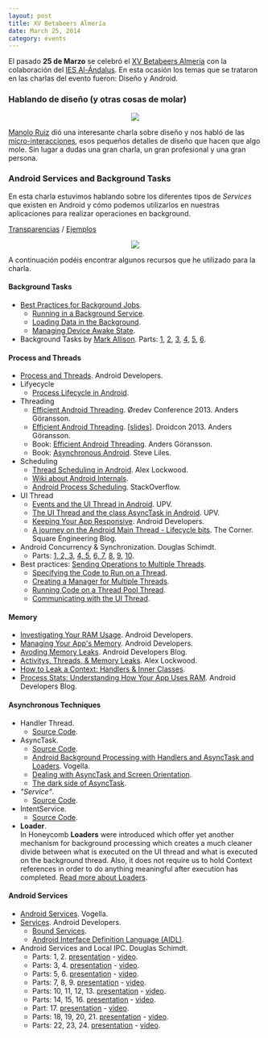 ```yaml
---
layout: post
title: XV Betabeers Almería
date: March 25, 2014
category: events
---
```


El pasado **25 de Marzo** se celebró el [XV Betabeers Almería](http://betabeers.com/event/xv-betabeers-almeria-1691/) con la colaboración del [IES Al-Ándalus](http://www.iesalandalus.org). En esta ocasión los temas que se trataron en las charlas del evento fueron: Diseño y Android.

### Hablando de diseño (y otras cosas de molar)

<p align="center">
  <img src="http://josejuansanchez.github.io/images/bbalm_manolo_ruiz.jpg" />
</p>

[Manolo Ruiz](http://www.twitter.com/manoloruiz) dió una interesante charla sobre diseño y nos habló de las [micro-interacciones](http://itakora.com/micro-interacciones-aka-detallitos-de-diseno/), esos pequeños detalles de diseño que hacen que algo mole. Sin lugar a dudas una gran charla, un gran profesional y una gran persona.


### Android Services and Background Tasks

En esta charla estuvimos hablando sobre los diferentes tipos de *Services* que existen en Android y cómo podemos utilizarlos en nuestras aplicaciones para realizar operaciones en background.

[Transparencias](https://speakerdeck.com/josejuansanchez/android-services-and-background-tasks) / [Ejemplos](https://github.com/josejuansanchez/GDG-DevFestSur-2013)

<p align="center">
  <img src="http://josejuansanchez.github.io/images/bbalm_jj.jpg" />
</p>

A continuación podéis encontrar algunos recursos que he utilizado para la charla.

#### Background Tasks
* [Best Practices for Background Jobs](http://developer.android.com/training/best-background.html).
  * [Running in a Background Service](http://developer.android.com/training/run-background-service/index.html).
  * [Loading Data in the Background](http://developer.android.com/training/load-data-background/index.html).
  * [Managing Device Awake State](http://developer.android.com/training/scheduling/index.html).
* Background Tasks by [Mark Allison](https://twitter.com/MarkIAllison). Parts: [1](http://blog.stylingandroid.com/archives/833), [2](http://blog.stylingandroid.com/archives/842), [3](http://blog.stylingandroid.com/archives/848), [4](http://blog.stylingandroid.com/archives/853), [5](http://blog.stylingandroid.com/archives/868), [6](http://blog.stylingandroid.com/archives/871).

#### Process and Threads
* [Process and Threads](http://developer.android.com/guide/components/processes-and-threads.html). Android Developers.
* Lifyecycle
  * [Process Lifecycle in Android](http://saurabhsharma123k.blogspot.com.es/2013/08/process-lifecycle-and-it-types-in.html). 
* Threading
  * [Efficient Android Threading](http://vimeo.com/78912113). Øredev Conference 2013. Anders Göransson.
  * [Efficient Android Threading](https://www.youtube.com/watch?v=_q12gb7OwsA). [[slides]](http://www.slideshare.net/andersgoransson/efficient-android-threading). Droidcon 2013. Anders Göransson.
  * Book: [Efficient Android Threading](http://shop.oreilly.com/product/mobile/0636920029397.do). Anders Göransson.
  * Book: [Asynchronous Android](http://www.amazon.com/Asynchronous-Android-Steve-Liles/dp/1783286873/ref=pd_sim_sbs_b_5?ie=UTF8&refRID=0J62P0XKSJ9XXH8QW6XN). Steve Liles.
* Scheduling
  * [Thread Scheduling in Android](http://www.androiddesignpatterns.com/2014/01/thread-scheduling-in-android.html). Alex Lockwood.
  * [Wiki about Android Internals](https://github.com/keesj/gomo/wiki).
  * [Android Process Scheduling](http://stackoverflow.com/questions/7931032/android-process-scheduling?answertab=active#tab-top). StackOverflow.
* UI Thread
  *  [Events and the UI Thread in Android](https://www.youtube.com/watch?v=fN3t5BmBOiE&index=7). UPV.
  *  [The UI Thread and the class AsyncTask in Android](http://www.youtube.com/watch?v=-xhLTvx-cq0&feature=youtu.be). UPV.
  *  [Keeping Your App Responsive](http://developer.android.com/training/articles/perf-anr.html). Android Developers.
  *  [A journey on the Android Main Thread - Lifecycle bits](http://corner.squareup.com/2013/12/android-main-thread-2.html). The Corner. Square Engineering Blog.
* Android Concurrency & Synchronization. Douglas Schimdt.
  * Parts: [1, 2, 3](https://www.youtube.com/watch?v=aV2XfWwpiDU), [4, 5](https://www.youtube.com/watch?v=zpLzMetSJfQ), [6, 7](https://www.youtube.com/watch?v=4Vue_KuXfCk), [8](https://www.youtube.com/watch?v=GXgm9kb4iCo), [9](http://youtu.be/TN36fPNsqhE), [10](http://youtu.be/XZ29DAcmcLE).
* Best practices: [Sending Operations to Multiple Threads](http://developer.android.com/training/multiple-threads/index.html).
  * [Specifying the Code to Run on a Thread](http://developer.android.com/training/multiple-threads/index.html). 
  * [Creating a Manager for Multiple Threads](http://developer.android.com/training/multiple-threads/create-threadpool.html).
  * [Running Code on a Thread Pool Thread](http://developer.android.com/training/multiple-threads/run-code.html). 
  * [Communicating with the UI Thread](http://developer.android.com/training/multiple-threads/communicate-ui.html).

#### Memory
* [Investigating Your RAM Usage](https://developer.android.com/tools/debugging/debugging-memory.html). Android Developers.
* [Managing Your App's Memory](https://developer.android.com/training/articles/memory.html). Android Developers.
* [Avoding Memory Leaks](http://android-developers.blogspot.com.es/2009/01/avoiding-memory-leaks.html). Android Developers Blog.
* [Activitys, Threads, & Memory Leaks](http://www.androiddesignpatterns.com/2013/04/activitys-threads-memory-leaks.html). Alex Lockwood.
* [How to Leak a Context: Handlers & Inner Classes](http://www.androiddesignpatterns.com/2013/01/inner-class-handler-memory-leak.html).
* [Process Stats: Understanding How Your App Uses RAM](http://android-developers.blogspot.com.es/2014/01/process-stats-understanding-how-your.html). Android Developers Blog.
 
#### Asynchronous Techniques
* Handler Thread.
  * [Source Code](https://android.googlesource.com/platform/frameworks/base/+/refs/heads/master/core/java/android/os/HandlerThread.java). 
* AsyncTask.
  * [Source Code](https://android.googlesource.com/platform/frameworks/base/+/refs/heads/master/core/java/android/os/AsyncTask.java).
  * [Android Background Processing with Handlers and AsyncTask and Loaders](http://www.vogella.com/tutorials/AndroidBackgroundProcessing/article.html). Vogella.
  * [Dealing with AsyncTask and Screen Orientation](http://androidresearch.wordpress.com/2013/05/10/dealing-with-asynctask-and-screen-orientation/).
  * [The dark side of AsyncTask](http://bon-app-etit.blogspot.com.es/2013/04/the-dark-side-of-asynctask.html).
* *"Service"*.
  * [Source Code](https://android.googlesource.com/platform/frameworks/base/+/master/core/java/android/app/Service.java). 
* IntentService.
  * [Source Code](https://android.googlesource.com/platform/frameworks/base/+/master/core/java/android/app/IntentService.java). 
* **Loader**.  
In Honeycomb **Loaders** were introduced which offer yet another mechanism for background processing which creates a much cleaner divide between what is executed on the UI thread and what is executed on the background thread. Also, it does not require us to hold Context references in order to do anything meaningful after execution has completed. [Read more about Loaders](http://blog.stylingandroid.com/archives/853).

#### Android Services
* [Android Services](http://www.vogella.com/tutorials/AndroidServices/article.html). Vogella.
* [Services](http://developer.android.com/guide/components/services.html). Android Developers.
  * [Bound Services](http://developer.android.com/guide/components/bound-services.html).
  * [Android Interface Definition Language (AIDL)](http://developer.android.com/guide/components/aidl.html).
* Android Services and Local IPC. Douglas Schimdt.
  * Parts: 1, 2. [presentation](http://www.dre.vanderbilt.edu/~schmidt/cs282/PDFs/Services-oct9.pdf) -  [video](http://www.youtube.com/watch?v=gxj4sQX9m5g).
  * Parts: 3, 4. [presentation](http://www.dre.vanderbilt.edu/~schmidt/cs282/PDFs/8-Services-and-IPCparts3-and-4.pdf) - [video](http://youtu.be/qK53aOtoxio).
  * Parts: 5, 6. [presentation](http://www.dre.vanderbilt.edu/~schmidt/cs282/PDFs/8-Services-and-IPC-parts5-and-6.pdf) - [video](http://youtu.be/opkCYboumis).
  * Parts: 7, 8, 9. [presentation](http://www.dre.vanderbilt.edu/~schmidt/cs282/PDFs/8-Services-and-IPC-parts-7-8-and-9.pdf) - [video](http://youtu.be/IidALPTFs7Q).
  * Parts: 10, 11, 12, 13. [presentation](http://www.dre.vanderbilt.edu/~schmidt/cs282/PDFs/8-Services-and-IPC-parts-10-11-12-and-13.pdf) - [video](http://youtu.be/PvRTTvLOzag).
  * Parts: 14, 15, 16. [presentation](http://www.dre.vanderbilt.edu/~schmidt/cs282/PDFs/8-Services-and-IPC-parts-14-15-and-16.pdf) - [video](http://youtu.be/N3bZWje8KQc).
  * Part: 17. [presentation](http://www.dre.vanderbilt.edu/~schmidt/cs282/PDFs/8-Services-and-IPC-part-17.pdf) - [video](http://youtu.be/QeR3Gfo8mhg).
  * Parts: 18, 19, 20, 21. [presentation](http://www.dre.vanderbilt.edu/~schmidt/cs282/PDFs/8-Services-and-IPC-parts-18-19-20-21.pdf) - [video](http://youtu.be/LJkta3aJlUE).
  * Parts: 22, 23, 24. [presentation](http://www.dre.vanderbilt.edu/~schmidt/cs282/PDFs/8-Services-and-IPC-parts-22-23-24.pdf) - [video](http://youtu.be/V6qDHwa9vwQ).

